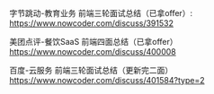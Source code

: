字节跳动-教育业务 前端三轮面试总结（已拿offer）: https://www.nowcoder.com/discuss/391532

美团点评-餐饮SaaS 前端四面总结（已拿offer）https://www.nowcoder.com/discuss/400008

百度-云服务 前端三轮面试总结（更新完二面）https://www.nowcoder.com/discuss/401584?type=2




